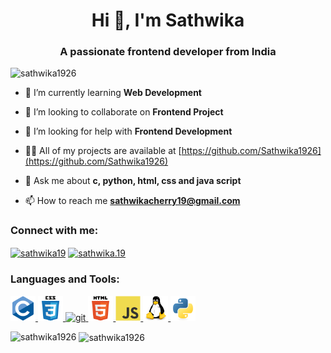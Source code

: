 <h1 align="center">Hi 👋, I'm Sathwika</h1>
<h3 align="center">A passionate frontend developer from India</h3>

<p align="left"> <img src="https://komarev.com/ghpvc/?username=sathwika1926&label=Profile%20views&color=0e75b6&style=flat" alt="sathwika1926" /> </p>

- 🌱 I’m currently learning **Web Development**

- 👯 I’m looking to collaborate on **Frontend Project**

- 🤝 I’m looking for help with **Frontend Development**

- 👨‍💻 All of my projects are available at [https://github.com/Sathwika1926](https://github.com/Sathwika1926)

- 💬 Ask me about **c, python, html, css and java script**

- 📫 How to reach me **sathwikacherry19@gmail.com**

<h3 align="left">Connect with me:</h3>
<p align="left">
<a href="https://linkedin.com/in/sathwika19" target="blank"><img align="center" src="https://raw.githubusercontent.com/rahuldkjain/github-profile-readme-generator/master/src/images/icons/Social/linked-in-alt.svg" alt="sathwika19" height="30" width="40" /></a>
<a href="https://instagram.com/sathwika.19" target="blank"><img align="center" src="https://raw.githubusercontent.com/rahuldkjain/github-profile-readme-generator/master/src/images/icons/Social/instagram.svg" alt="sathwika.19" height="30" width="40" /></a>
</p>

<h3 align="left">Languages and Tools:</h3>
<p align="left"> <a href="https://www.cprogramming.com/" target="_blank" rel="noreferrer"> <img src="https://raw.githubusercontent.com/devicons/devicon/master/icons/c/c-original.svg" alt="c" width="40" height="40"/> </a> <a href="https://www.w3schools.com/css/" target="_blank" rel="noreferrer"> <img src="https://raw.githubusercontent.com/devicons/devicon/master/icons/css3/css3-original-wordmark.svg" alt="css3" width="40" height="40"/> </a> <a href="https://git-scm.com/" target="_blank" rel="noreferrer"> <img src="https://www.vectorlogo.zone/logos/git-scm/git-scm-icon.svg" alt="git" width="40" height="40"/> </a> <a href="https://www.w3.org/html/" target="_blank" rel="noreferrer"> <img src="https://raw.githubusercontent.com/devicons/devicon/master/icons/html5/html5-original-wordmark.svg" alt="html5" width="40" height="40"/> </a> <a href="https://developer.mozilla.org/en-US/docs/Web/JavaScript" target="_blank" rel="noreferrer"> <img src="https://raw.githubusercontent.com/devicons/devicon/master/icons/javascript/javascript-original.svg" alt="javascript" width="40" height="40"/> </a> <a href="https://www.linux.org/" target="_blank" rel="noreferrer"> <img src="https://raw.githubusercontent.com/devicons/devicon/master/icons/linux/linux-original.svg" alt="linux" width="40" height="40"/> </a> <a href="https://www.python.org" target="_blank" rel="noreferrer"> <img src="https://raw.githubusercontent.com/devicons/devicon/master/icons/python/python-original.svg" alt="python" width="40" height="40"/> </a> </p>

<p><img align="left" src="https://github-readme-stats.vercel.app/api/top-langs?username=sathwika1926&show_icons=true&locale=en&layout=compact" alt="sathwika1926" /></p>

<p>&nbsp;<img align="center" src="https://github-readme-stats.vercel.app/api?username=sathwika1926&show_icons=true&locale=en" alt="sathwika1926" /></p>
